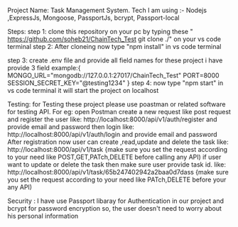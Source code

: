 Project Name: Task Management System.
Tech I am using :- Nodejs ,ExpressJs, Mongoose, PassportJs, bcrypt, Passport-local 

Steps:
step 1: clone this repository on your pc by typing these  " https://github.com/soheb21/ChainTech_Test git clone ./" on your vs code terminal
step 2: After cloneing now type "npm install" in vs code terminal

step 3: create .env file and provide all field names for these project i have provide 3 field
example:{
MONGO_URL="mongodb://127.0.0.1:27017/ChainTech_Test"
PORT=8000
SESSION_SECRET_KEY="@testing1234"
}
step 4: now type "npm start" in vs code terminal it will start the project on localhost 

Testing:
for Testing these project please use poastman or related software for testing API.
For eg: open Postman create a new request like post request and register the user
like: http://localhost:8000/api/v1/auth/register and provide email and password
then login
like: http://localhost:8000/api/v1/auth/login and provide email and password
After registration
now user can create ,read,update and delete the task
like: http://localhost:8000/api/v1/task {make sure you set the request according to your need like POST,GET,PATch,DELETE before calling any API)
if user want to update or delete the task then make sure user provide task id.
like: http://localhost:8000/api/v1/task/65b247402942a2baa0d7dass   {make sure you set the request according to your need like PATch,DELETE before your any API)

Security :
I have use Passport libaray for Authentication in our project and bcrypt for password encryption so, the user doesn't need to worry about his personal information

